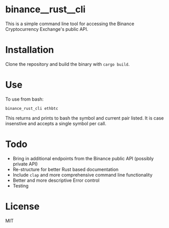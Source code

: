 # binance__rust__cli

This is a simple command line tool for accessing the Binance Cryptocurrency Exchange's public API.

# Installation

Clone the repository and build the binary with `cargo build`.

# Use

To use from bash:

`binance_rust_cli ethbtc`   

This returns and prints to bash the symbol and current pair listed. It is case insenstive and accepts a single symbol per call.

# Todo

- Bring in additional endpoints from the Binance public API (possibly private API)
- Re-structure for better Rust based documentation
- Include `clap` and more comprehensive command line functionality
- Better and more descriptive Error control
- Testing

# License

MIT